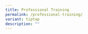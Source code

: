 ```yaml
---
title: Professional Training
permalink: /professional-training/
variant: tiptap
description: ""
---
```

